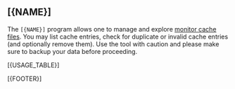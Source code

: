 ## [{NAME}]

The `[{NAME}]` program allows one to  manage and explore [monitor cache files](../../monitors/README.md). You may list cache entries, check for duplicate or invalid cache entries (and optionally remove them). Use the tool with caution and please make sure to backup your data before proceeding.

[{USAGE_TABLE}]

[{FOOTER}]
